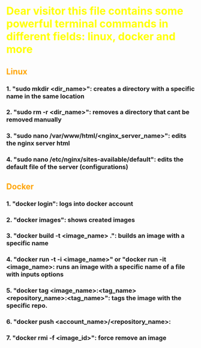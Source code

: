 # <span style="color:yellow">Dear visitor this file contains some powerful terminal commands in different fields: linux, docker and more</span>
## <span style="color:orange">Linux</span>
### 1. "sudo mkdir <dir_name>": creates a directory with a specific name in the same location
### 2. "sudo rm -r <dir_name>": removes a directory that cant be removed manually
### 3. "sudo nano /var/www/html/<nginx_server_name>": edits the nginx server html
### 4. "sudo nano /etc/nginx/sites-available/default": edits the default file of the server (configurations)
## <span style="color:orange">Docker</span>
### 1. "docker login": logs into docker account
### 2. "docker images": shows created images
### 3. "docker build -t <image_name> .": builds an image with a specific name
### 4. "docker run -t -i <image_name>" or "docker run -it <image_name>: runs an image with a specific name of a file with inputs options
### 5. "docker tag <image_name>:<tag_name> <repository_name>:<tag_name>": tags the image with the specific repo.
### 6. "docker push <account_name>/<repository_name>:<tag>
### 7. "docker rmi -f <image_id>": force remove an image
